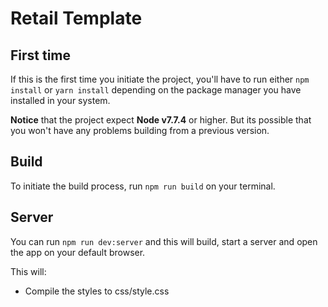 # Retail Template

## First time
If this is the first time you initiate the project, you'll have to run either `npm install` or `yarn install` depending on the package manager you have installed in your system.

**Notice** that the project expect **Node v7.7.4** or higher. But its possible that you won't have any problems building from a previous version.

## Build
To initiate the build process, run `npm run build` on your terminal.

## Server
You can run `npm run dev:server` and this will build, start a server and open the app on your default browser.

This will:
- Compile the styles to css/style.css

